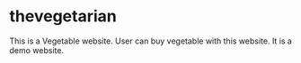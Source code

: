# thevegetarian
This is a Vegetable website. User can buy vegetable with this website. It is a demo website.
